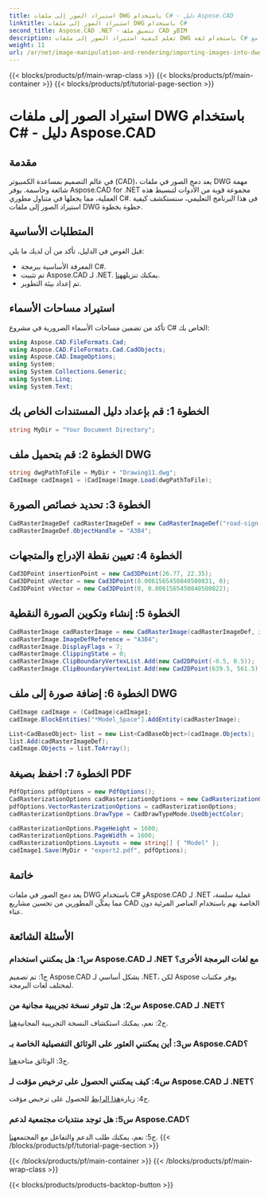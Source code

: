 ```yaml
---
title: استيراد الصور إلى ملفات DWG باستخدام C# - دليل Aspose.CAD
linktitle: استيراد الصور إلى ملفات DWG باستخدام C#
second_title: Aspose.CAD .NET - تنسيق ملف CAD وBIM
description: تعلم كيفية استيراد الصور إلى ملفات DWG باستخدام لغة C# مع Aspose.CAD لـ .NET. اتبع دليلنا خطوة بخطوة للتكامل السلس.
weight: 11
url: /ar/net/image-manipulation-and-rendering/importing-images-into-dwg/
---
```


{{< blocks/products/pf/main-wrap-class >}}
{{< blocks/products/pf/main-container >}}
{{< blocks/products/pf/tutorial-page-section >}}

# استيراد الصور إلى ملفات DWG باستخدام C# - دليل Aspose.CAD

## مقدمة

في عالم التصميم بمساعدة الكمبيوتر (CAD)، يعد دمج الصور في ملفات DWG مهمة شائعة وحاسمة. يوفر Aspose.CAD for .NET مجموعة قوية من الأدوات لتبسيط هذه العملية، مما يجعلها في متناول مطوري C#. في هذا البرنامج التعليمي، سنستكشف كيفية استيراد الصور إلى ملفات DWG خطوة بخطوة.

## المتطلبات الأساسية

قبل الغوص في الدليل، تأكد من أن لديك ما يلي:

- المعرفة الأساسية ببرمجة C#.
-  تم تثبيت Aspose.CAD لـ .NET. يمكنك تنزيله[هنا](https://releases.aspose.com/cad/net/).
- تم إعداد بيئة التطوير.

## استيراد مساحات الأسماء

تأكد من تضمين مساحات الأسماء الضرورية في مشروع C# الخاص بك:

```csharp
using Aspose.CAD.FileFormats.Cad;
using Aspose.CAD.FileFormats.Cad.CadObjects;
using Aspose.CAD.ImageOptions;
using System;
using System.Collections.Generic;
using System.Linq;
using System.Text;
```

## الخطوة 1: قم بإعداد دليل المستندات الخاص بك

```csharp
string MyDir = "Your Document Directory";
```

## الخطوة 2: قم بتحميل ملف DWG

```csharp
string dwgPathToFile = MyDir + "Drawing11.dwg";
CadImage cadImage1 = (CadImage)Image.Load(dwgPathToFile);
```

## الخطوة 3: تحديد خصائص الصورة

```csharp
CadRasterImageDef cadRasterImageDef = new CadRasterImageDef("road-sign-custom.png", 640, 562);
cadRasterImageDef.ObjectHandle = "A3B4";
```

## الخطوة 4: تعيين نقطة الإدراج والمتجهات

```csharp
Cad3DPoint insertionPoint = new Cad3DPoint(26.77, 22.35);
Cad3DPoint uVector = new Cad3DPoint(0.0061565450840500831, 0);
Cad3DPoint vVector = new Cad3DPoint(0, 0.0061565450840500822);
```

## الخطوة 5: إنشاء وتكوين الصورة النقطية

```csharp
CadRasterImage cadRasterImage = new CadRasterImage(cadRasterImageDef, insertionPoint, uVector, vVector);
cadRasterImage.ImageDefReference = "A3B4";
cadRasterImage.DisplayFlags = 7;
cadRasterImage.ClippingState = 0;
cadRasterImage.ClipBoundaryVertexList.Add(new Cad2DPoint(-0.5, 0.5));
cadRasterImage.ClipBoundaryVertexList.Add(new Cad2DPoint(639.5, 561.5));
```

## الخطوة 6: إضافة صورة إلى ملف DWG

```csharp
CadImage cadImage = (CadImage)cadImage1;
cadImage.BlockEntities["*Model_Space"].AddEntity(cadRasterImage);

List<CadBaseObject> list = new List<CadBaseObject>(cadImage.Objects);
list.Add(cadRasterImageDef);
cadImage.Objects = list.ToArray();
```

## الخطوة 7: احفظ بصيغة PDF

```csharp
PdfOptions pdfOptions = new PdfOptions();
CadRasterizationOptions cadRasterizationOptions = new CadRasterizationOptions();
pdfOptions.VectorRasterizationOptions = cadRasterizationOptions;
cadRasterizationOptions.DrawType = CadDrawTypeMode.UseObjectColor;

cadRasterizationOptions.PageHeight = 1600;
cadRasterizationOptions.PageWidth = 1600;
cadRasterizationOptions.Layouts = new string[] { "Model" };
cadImage1.Save(MyDir + "export2.pdf", pdfOptions);
```

## خاتمة

يعد دمج الصور في ملفات DWG باستخدام C# وAspose.CAD لـ .NET عملية سلسة، مما يمكّن المطورين من تحسين مشاريع CAD الخاصة بهم باستخدام العناصر المرئية دون عناء.

## الأسئلة الشائعة

### س1: هل يمكنني استخدام Aspose.CAD لـ .NET مع لغات البرمجة الأخرى؟

ج1: تم تصميم Aspose.CAD بشكل أساسي لـ .NET، لكن Aspose يوفر مكتبات لمختلف لغات البرمجة.

### س2: هل تتوفر نسخة تجريبية مجانية من Aspose.CAD لـ .NET؟

 ج2: نعم، يمكنك استكشاف النسخة التجريبية المجانية[هنا](https://releases.aspose.com/).

### س3: أين يمكنني العثور على الوثائق التفصيلية الخاصة بـ Aspose.CAD؟

 ج3: الوثائق متاحة[هنا](https://reference.aspose.com/cad/net/).

### س4: كيف يمكنني الحصول على ترخيص مؤقت لـ Aspose.CAD لـ .NET؟

 ج4: زيارة[هذا الرابط](https://purchase.aspose.com/temporary-license/) للحصول على ترخيص مؤقت.

### س5: هل توجد منتديات مجتمعية لدعم Aspose.CAD؟

 ج5: نعم، يمكنك طلب الدعم والتفاعل مع المجتمع[هنا](https://forum.aspose.com/c/cad/19).
{{< /blocks/products/pf/tutorial-page-section >}}

{{< /blocks/products/pf/main-container >}}
{{< /blocks/products/pf/main-wrap-class >}}

{{< blocks/products/products-backtop-button >}}
